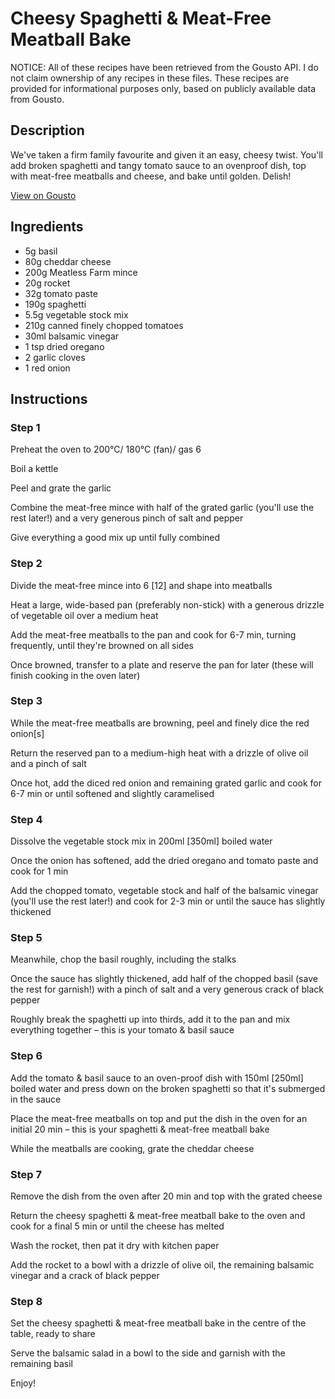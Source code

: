 # Cheesy Spaghetti & Meat-Free Meatball Bake

NOTICE: All of these recipes have been retrieved from the Gousto API. I do not claim ownership of any recipes in these files. These recipes are provided for informational purposes only, based on publicly available data from Gousto.

## Description

We've taken a firm family favourite and given it an easy, cheesy twist. You'll add broken spaghetti and tangy tomato sauce to an ovenproof dish, top with meat-free meatballs and cheese, and bake until golden. Delish! 

[View on Gousto](https://www.gousto.co.uk/recipes/cookbook/cheesy-spaghetti-meat-free-meatball-bake)

## Ingredients

- 5g basil
- 80g cheddar cheese
- 200g Meatless Farm mince
- 20g rocket
- 32g tomato paste
- 190g spaghetti 
- 5.5g vegetable stock mix
- 210g canned finely chopped tomatoes
- 30ml balsamic vinegar
- 1 tsp dried oregano
- 2 garlic cloves
- 1 red onion

## Instructions


### Step 1

Preheat the oven to 200°C/ 180°C (fan)/ gas 6

Boil a kettle

Peel and grate the garlic

Combine the meat-free mince with half of the grated garlic (you'll use the rest later!) and a very generous pinch of salt and pepper

Give everything a good mix up until fully combined


### Step 2

Divide the meat-free mince into 6 <span class="text-danger">[12]</span> and shape into meatballs

Heat a large, wide-based pan (preferably non-stick) with a generous drizzle of vegetable oil over a medium heat

Add the meat-free meatballs to the pan and cook for<span class="text-danger"> </span>6-7 min, turning frequently, until they're browned on all sides

Once browned, transfer to a plate and reserve the pan for later (these will finish cooking in the oven later)


### Step 3

While the meat-free meatballs are browning, peel and finely dice the red onion<span class="text-danger">[s]</span>

Return the reserved pan to a medium-high heat with a drizzle of olive oil and a pinch of salt

Once hot, add the diced red onion and remaining grated garlic and cook for 6-7 min or until softened and slightly caramelised


### Step 4

Dissolve the vegetable stock mix in 200ml <span class="text-danger">[350ml]</span> boiled water

Once the onion has softened, add the dried oregano and tomato paste and cook for 1 min

Add the chopped tomato, vegetable stock and half of the balsamic vinegar (you'll use the rest later!) and cook for 2-3 min or until the sauce has slightly thickened


### Step 5

Meanwhile, chop the basil roughly, including the stalks

Once the sauce has slightly thickened, add half of the chopped basil (save the rest for garnish!) with a pinch of salt and a very generous crack of black pepper

Roughly break the spaghetti up into thirds, add it to the pan and mix everything together – this is your tomato & basil sauce


### Step 6

Add the tomato & basil sauce to an oven-proof dish with 150ml <span class="text-danger">[250ml]</span> boiled water and press down on the broken spaghetti so that it's submerged in the sauce

Place the meat-free meatballs on top and put the dish in the oven for an initial 20 min – this is your spaghetti & meat-free meatball bake

While the meatballs are cooking, grate the cheddar cheese


### Step 7

Remove the dish from the oven after 20 min and top with the grated cheese

Return the cheesy spaghetti & meat-free meatball bake to the oven and cook for a final 5 min or until the cheese has melted

Wash the rocket, then pat it dry with kitchen paper

Add the rocket to a bowl with a drizzle of olive oil, the remaining balsamic vinegar and a crack of black pepper

### Step 8

Set the cheesy spaghetti & meat-free meatball bake in the centre of the table, ready to share

Serve the balsamic salad in a bowl to the side and garnish with the remaining basil

Enjoy!

